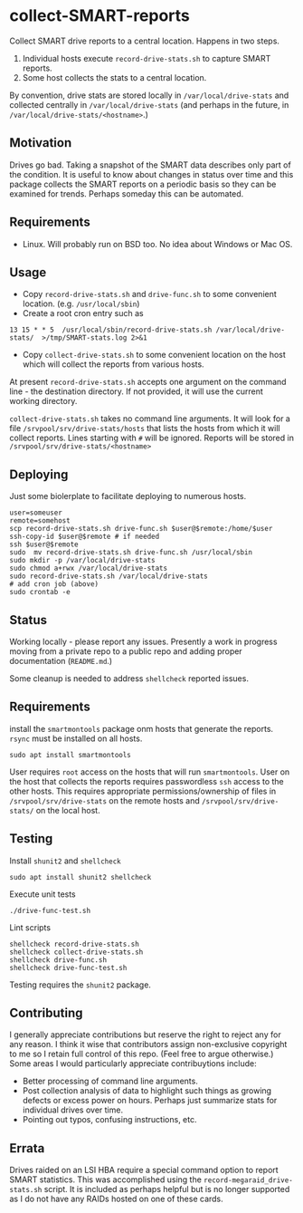 # collect-SMART-reports

Collect SMART drive reports to a central location. Happens in two steps.

1. Individual hosts execute `record-drive-stats.sh` to capture SMART reports.
1. Some host collects the stats to a central location.

By convention, drive stats are stored locally in `/var/local/drive-stats` and collected centrally in `/var/local/drive-stats` (and perhaps in the future, in `/var/local/drive-stats/<hostname>`.)

## Motivation

Drives go bad. Taking a snapshot of the SMART data describes only part of the condition. It is useful to know about changes in status over time and this package collects the SMART reports on a periodic basis so they can be examined for trends. Perhaps someday this can be automated.

## Requirements

* Linux. Will probably run on BSD too. No idea about Windows or Mac OS.

## Usage

* Copy `record-drive-stats.sh` and `drive-func.sh` to some convenient location. (e.g. `/usr/local/sbin`)
* Create a root cron entry such as

```text
13 15 * * 5  /usr/local/sbin/record-drive-stats.sh /var/local/drive-stats/  >/tmp/SMART-stats.log 2>&1
```

* Copy `collect-drive-stats.sh` to some convenient location on the host which will collect the reports from various hosts.

At present `record-drive-stats.sh` accepts one argument on the command line - the destination directory. If not provided, it will use the current working directory.

`collect-drive-stats.sh` takes no command line arguments. It will look for a file `/srvpool/srv/drive-stats/hosts` that lists the hosts from which it will collect reports. Lines starting with `#` will be ignored. Reports will be stored in `/srvpool/srv/drive-stats/<hostname>`

## Deploying

Just some biolerplate to facilitate deploying to numerous hosts.

```text
user=someuser
remote=somehost
scp record-drive-stats.sh drive-func.sh $user@$remote:/home/$user
ssh-copy-id $user@$remote # if needed
ssh $user@$remote
sudo  mv record-drive-stats.sh drive-func.sh /usr/local/sbin
sudo mkdir -p /var/local/drive-stats
sudo chmod a+rwx /var/local/drive-stats
sudo record-drive-stats.sh /var/local/drive-stats
# add cron job (above)
sudo crontab -e
```

## Status

Working locally - please report any issues. Presently a work in progress moving from a private repo to a public repo and adding proper documentation (`README.md`.)

Some cleanup is needed to address `shellcheck` reported issues.

## Requirements

install the `smartmontools` package onm hosts that generate the reports. `rsync` must be installed on all hosts.

```text
sudo apt install smartmontools
```

User requires `root` access on the hosts that will run `smartmontools`. User on the host that collects the reports requires passwordless `ssh` access to the other hosts. This requires appropriate permissions/ownership of files in `/srvpool/srv/drive-stats` on the remote hosts and `/srvpool/srv/drive-stats/` on the local host.

## Testing

Install `shunit2` and `shellcheck`

```text
sudo apt install shunit2 shellcheck
```

Execute unit tests

```text
./drive-func-test.sh
```

Lint scripts

```text
shellcheck record-drive-stats.sh
shellcheck collect-drive-stats.sh
shellcheck drive-func.sh
shellcheck drive-func-test.sh
```

Testing requires the `shunit2` package.

## Contributing

I generally appreciate contributions but reserve the right to reject any for any reason. I think it wise that contributors assign non-exclusive copyright to me so I retain full control of this repo. (Feel free to argue otherwise.) Some areas I would particularly appreciate contribuytions include:

* Better processing of command line arguments.
* Post collection analysis of data to highlight such things as growing defects or excess power on hours. Perhaps just summarize stats for individual drives over time.
* Pointing out typos, confusing instructions, etc.

## Errata

Drives raided on an LSI HBA require a special command option to report SMART statistics. This was accomplished using the `record-megaraid_drive-stats.sh` script. It is included as perhaps helpful but is no longer supported as I do not have any RAIDs hosted on one of these cards.
